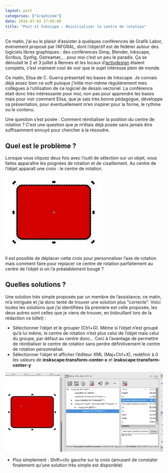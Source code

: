 ```yaml
---
layout: post
categories: ["Graphisme"]
date: 2016-07-03 17:05:00
title: "Post-it Inkscape : Réinitialiser le centre de rotation"
---
```


Ce matin, j’ai eu le plaisir d’assister à quelques conférences de Grafik Labor,
événement proposé par l’AFGRAL, dont l’objectif est de fédérer autour des logiciels
libres graphiques : des conférences Gimp, Blender, Inkscape, Scribus,
Synfig, Gstreamer,… pour moi c’est un peu le paradis. Ça se déroulait
le 2 et 3 juillet à Rennes et les locaux d’[activdesign](https://activdesign.eu/) étaient complets, c’est vraiment
cool de voir que le sujet intéresse plein de monde.

Ce matin, Elisa de C. Guerra présentait les bases de Inkscape. Je
connais déjà assez bien ce soft puisque j’initie moi-même régulièrement
mes collègues à l’utilisation de ce logiciel de dessin vectoriel. La
conférence était donc très intéressante pour moi, non pas pour apprendre
les bases mais pour voir comment Elisa, que je sais très bonne
pédagogue, développe sa présentation, pour éventuellement m’en inspirer
pour la forme, le rythme ou le contenu.

Une question s’est posée : Comment réinitialiser la position du centre
de rotation ? C’est une question que je m’étais déjà posée sans jamais
être suffisamment ennuyé pour chercher à la résoudre.

## Quel est le problème ?

Lorsque vous cliquez deux fois avec l’outil de sélection sur un objet,
vous faites apparaître les poignées de rotation et de cisaillement. Au
centre de l’objet apparaît une croix : le centre de rotation.

![reinitcentrerot_1](/assets/images/inkscape-reinitcentrerot_1.webp)

Il est possible de déplacer cette croix pour personnaliser l’axe de
rotation mais comment faire pour replacer ce centre de rotation
parfaitement au centre de l’objet si on l’a préalablement bougé ?

## Quelles solutions ?

Une solution très simple proposée par un membre de l’assistance, ce
matin, m’a intriguée et j’ai donc tenté de trouver une solution plus
"correcte". Voici toutes les solutions que j’ai identifiées (la
première est celle proposée, les deux autres sont celles que je viens de
trouver, en bidouillant lors de la rédaction ce billet) :

-   Sélectionner l’objet et le grouper (Ctrl+G). Même si l’objet n’est
    groupé qu’à lui même, le centre de rotation n’est plus celui de
    l’objet mais celui du groupe, par défaut au centre donc… Ceci à
    l’avantage de permettre de réinitialiser le centre de rotation sans
    perdre définitivement le centre de rotation personnalisé.
-   Sélectionner l’objet et afficher l’éditeur XML (Maj+Ctrl+X),
    redéfinir à 0 les valeurs de **inskscape:transform-center-x** et
    **inskscape:transform-center-y**

![reinitcentrerot_2](/assets/images/inkscape-reinitcentrerot_2.webp)

-   Plus simplement : Shift+clic gauche sur la croix (amusant de
    constater finalement qu’une solution très simple est disponible)

